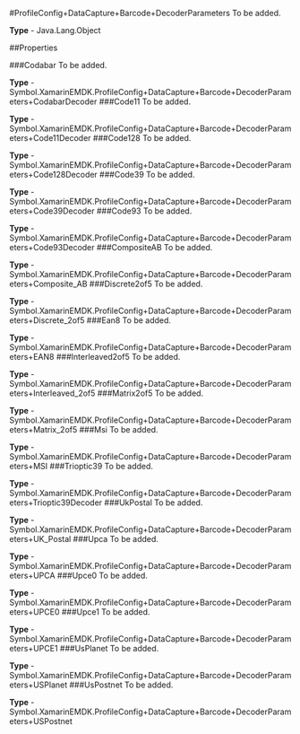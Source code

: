 #ProfileConfig+DataCapture+Barcode+DecoderParameters
To be added.

**Type** - Java.Lang.Object

##Properties

###Codabar
To be added.

**Type** - Symbol.XamarinEMDK.ProfileConfig+DataCapture+Barcode+DecoderParameters+CodabarDecoder
###Code11
To be added.

**Type** - Symbol.XamarinEMDK.ProfileConfig+DataCapture+Barcode+DecoderParameters+Code11Decoder
###Code128
To be added.

**Type** - Symbol.XamarinEMDK.ProfileConfig+DataCapture+Barcode+DecoderParameters+Code128Decoder
###Code39
To be added.

**Type** - Symbol.XamarinEMDK.ProfileConfig+DataCapture+Barcode+DecoderParameters+Code39Decoder
###Code93
To be added.

**Type** - Symbol.XamarinEMDK.ProfileConfig+DataCapture+Barcode+DecoderParameters+Code93Decoder
###CompositeAB
To be added.

**Type** - Symbol.XamarinEMDK.ProfileConfig+DataCapture+Barcode+DecoderParameters+Composite_AB
###Discrete2of5
To be added.

**Type** - Symbol.XamarinEMDK.ProfileConfig+DataCapture+Barcode+DecoderParameters+Discrete_2of5
###Ean8
To be added.

**Type** - Symbol.XamarinEMDK.ProfileConfig+DataCapture+Barcode+DecoderParameters+EAN8
###Interleaved2of5
To be added.

**Type** - Symbol.XamarinEMDK.ProfileConfig+DataCapture+Barcode+DecoderParameters+Interleaved_2of5
###Matrix2of5
To be added.

**Type** - Symbol.XamarinEMDK.ProfileConfig+DataCapture+Barcode+DecoderParameters+Matrix_2of5
###Msi
To be added.

**Type** - Symbol.XamarinEMDK.ProfileConfig+DataCapture+Barcode+DecoderParameters+MSI
###Trioptic39
To be added.

**Type** - Symbol.XamarinEMDK.ProfileConfig+DataCapture+Barcode+DecoderParameters+Trioptic39Decoder
###UkPostal
To be added.

**Type** - Symbol.XamarinEMDK.ProfileConfig+DataCapture+Barcode+DecoderParameters+UK_Postal
###Upca
To be added.

**Type** - Symbol.XamarinEMDK.ProfileConfig+DataCapture+Barcode+DecoderParameters+UPCA
###Upce0
To be added.

**Type** - Symbol.XamarinEMDK.ProfileConfig+DataCapture+Barcode+DecoderParameters+UPCE0
###Upce1
To be added.

**Type** - Symbol.XamarinEMDK.ProfileConfig+DataCapture+Barcode+DecoderParameters+UPCE1
###UsPlanet
To be added.

**Type** - Symbol.XamarinEMDK.ProfileConfig+DataCapture+Barcode+DecoderParameters+USPlanet
###UsPostnet
To be added.

**Type** - Symbol.XamarinEMDK.ProfileConfig+DataCapture+Barcode+DecoderParameters+USPostnet


